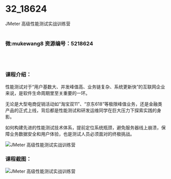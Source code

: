 # 32_18624
JMeter 高级性能测试实战训练营
<br/></br>
<h3>微:mukewang8 资源编号：5218624</h3>
<br/></br>
<h3>课程介绍：</h3>
<p>性能测试对于“用户基数大、并发峰值高、业务链复杂、系统更新快”的互联网企业来说，是软件生命周期里至关重要的一环。</p>
<p>无论是大型电商促销活动如“淘宝双11”、“京东618”等极限峰值业务，还是金融类产品的正式上线，背后都是性能测试和研发运维同学在巨大压力下探索实践的身影。</p>
<p>如何构建先进的性能测试技术体系，提前定位系统瓶颈，避免服务器线上崩溃，保障业务数据安全和用户体验，也是测试人员必须面对的终极挑战。</p>
<p><img src="https://www.ko996.com/wp-content/uploads/img/2021/02/1-82-300x126.png" alt="JMeter 高级性能测试实战训练营"></p>
<div class="info-desc">
<h3>课程截图：</h3>
<p><img src="https://www.ko996.com/wp-content/uploads/img/2021/02/2-87.png" alt="JMeter 高级性能测试实战训练营"></p>


			
</div>
